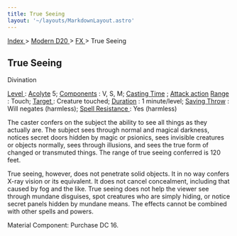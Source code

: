 ```yaml
---
title: True Seeing
layout: '~/layouts/MarkdownLayout.astro'
---
```


[ Index ](/) > [ Modern D20 ](/modern.d20.srd) > [ FX ](/modern.d20.srd/fx) > True Seeing

##  True Seeing

Divination

[ Level ](/modern.d20.srd/fx/level) : [ Acolyte](/modern.d20.srd/classes/advanced/acolyte) 5; [ Components](/modern.d20.srd/fx/components) : V, S, M; [ Casting Time](/modern.d20.srd/fx/casting.time) ; [ Attack action](/modern.d20.srd/combat/attack.actions) [ Range ](/modern.d20.srd/fx/range) :
Touch; [ Target ](/modern.d20.srd/fx/target) : Creature touched; [ Duration](/modern.d20.srd/fx/duration) : 1 minute/level; [ Saving Throw](/modern.d20.srd/basics/saving.throws) : Will negates (harmless); [ Spell Resistance ](/modern.d20.srd/special.abilities/spell.resistance) : Yes
(harmless)

The caster confers on the subject the ability to see all things as they
actually are. The subject sees through normal and magical darkness, notices
secret doors hidden by magic or psionics, sees invisible creatures or objects
normally, sees through illusions, and sees the true form of changed or
transmuted things. The range of true seeing conferred is 120 feet.

True seeing, however, does not penetrate solid objects. It in no way confers
X-ray vision or its equivalent. It does not cancel concealment, including that
caused by fog and the like. True seeing does not help the viewer see through
mundane disguises, spot creatures who are simply hiding, or notice secret
panels hidden by mundane means. The effects cannot be combined with other
spells and powers.

Material Component: Purchase DC 16.

